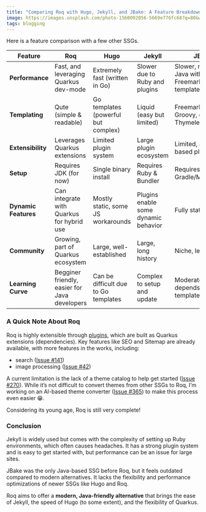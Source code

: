 ```yaml
---
title: "Comparing Roq with Hugo, Jekyll, and JBake: A Feature Breakdown"
image: https://images.unsplash.com/photo-1560092056-5669e776fc68?q=80&w=4144&auto=format&fit=crop&ixlib=rb-4.0.3&ixid=M3wxMjA3fDB8MHxwaG90by1wYWdlfHx8fGVufDB8fHx8fA%3D%3D
tags: blogging
---
```


Here is a feature comparison with a few other SSGs. 


| Feature           | Roq                                           | Hugo                         | Jekyll                               | JBake                        |
|------------------|-----------------------------------------------|-----------------------------|--------------------------------------|-----------------------------|
| **Performance**  | Fast, and leveraging Quarkus dev-mode         | Extremely fast (written in Go) | Slower due to Ruby and plugins       | Slower, runs on Java with Freemarker/Groovy templates |
| **Templating**   | Qute (simple & readable)                      | Go templates (powerful but complex) | Liquid (easy but limited)            | Freemarker, Groovy, or Thymeleaf |
| **Extensibility** | Leverages Quarkus extensions                  | Limited plugin system | Large plugin ecosystem               | Limited, Java-based plugins |
| **Setup**        | Requires JDK (for now)                        | Single binary install       | Requires Ruby & Bundler              | Requires Java & Gradle/Maven |
| **Dynamic Features** | Can integrate with Quarkus for hybrid use     | Mostly static, some JS workarounds | Plugins enable some dynamic behavior | Fully static |
| **Community**    | Growing, part of Quarkus ecosystem            | Large, well-established | Large, long history                  | Niche, less active |
| **Learning Curve** | Begginer friendly, easier for Java developers | Can be difficult due to Go templates | Complex to setup and update          | Moderate, depends on template engine |


### A Quick Note About Roq

Roq is highly extensible through [plugins]({site.url('/docs/plugins')}), which are built as Quarkus extensions (dependencies). Key features like SEO and Sitemap are already available, with more features in the works, including:
- search ([Issue #141](https://github.com/quarkiverse/quarkus-roq/issues/365))
- image processing ([Issue #42](https://github.com/quarkiverse/quarkus-web-bundler/issues/42))

A current limitation is the lack of a theme catalog to help get started ([Issue #270](https://github.com/quarkiverse/quarkus-roq/issues/270)). While it’s not difficult to convert themes from other SSGs to Roq, I’m working on an AI-based theme converter ([Issue #365](https://github.com/quarkiverse/quarkus-roq/issues/365)) to make this process even easier 😁.

Considering its young age, Roq is still very complete!

### Conclusion
Jekyll is widely used but comes with the complexity of setting up Ruby environments, which often causes headaches. It has a strong plugin system and is easy to get started with, but performance can be an issue for large sites.

JBake was the only Java-based SSG before Roq, but it feels outdated compared to modern alternatives. It lacks the flexibility and performance optimizations of newer SSGs like Hugo and Roq.

Roq aims to offer a **modern, Java-friendly alternative** that brings the ease of Jekyll, the speed of Hugo (to some extent), and the flexibility of Quarkus.  